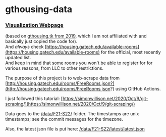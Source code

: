 # gthousing-data

### [Visualization Webpage](https://alexanderpuckhaber.github.io/gthousing-data.github.io/) 
(based on [gthousing.tk from 2019](https://web.archive.org/web/20190309002436/http://gthousing.tk/), which I am not affiliated with and basically just copied the code for).  
And *always* check [https://housing.gatech.edu/available-rooms](https://housing.gatech.edu/available-rooms) for the official, most recently updated list.  
And keep in mind that some rooms you won't be able to register for for various reasons, from LLC to other restrictions.

The purpose of this project is to web-scrape data from [http://housing.gatech.edu/rooms/FreeRooms.json?](http://housing.gatech.edu/rooms/FreeRooms.json?) using GitHub Actions.

I just followed this tutorial: [https://simonwillison.net/2020/Oct/9/git-scraping/](https://simonwillison.net/2020/Oct/9/git-scraping/)

Data goes to the [/data/F21-S22/](/data/F21-S22/) folder. The timestamps are unix timestamps; see the commit messages for the timezone.

Also, the latest json file is put here: [/data/F21-S22/latest/latest.json](/data/F21-S22/latest/latest.json)
